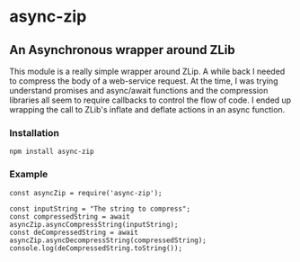 # async-zip

## An Asynchronous wrapper around ZLib

This module is a really simple wrapper around ZLip.  A while back I needed to compress the body of a web-service request.  At the time, I was trying understand promises and async/await functions and the compression libraries all seem to require callbacks to control the flow of code.  I ended up wrapping the call to ZLib's inflate and deflate actions in an async function.

### Installation
```
npm install async-zip
```

### Example
```
const asyncZip = require('async-zip');

const inputString = "The string to compress";
const compressedString = await asyncZip.asyncCompressString(inputString);
const deCompressedString = await asyncZip.asyncDecompressString(compressedString);
console.log(deCompressedString.toString());

```